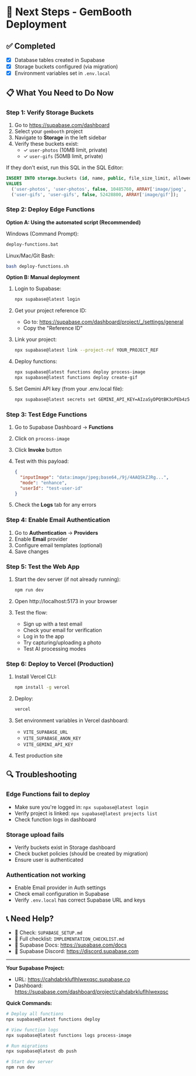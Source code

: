 # 🚀 Next Steps - GemBooth Deployment

## ✅ Completed
- [x] Database tables created in Supabase
- [x] Storage buckets configured (via migration)
- [x] Environment variables set in `.env.local`

## 📋 What You Need to Do Now

### Step 1: Verify Storage Buckets
1. Go to https://supabase.com/dashboard
2. Select your `gembooth` project
3. Navigate to **Storage** in the left sidebar
4. Verify these buckets exist:
   - ✓ `user-photos` (10MB limit, private)
   - ✓ `user-gifs` (50MB limit, private)

If they don't exist, run this SQL in the SQL Editor:
```sql
INSERT INTO storage.buckets (id, name, public, file_size_limit, allowed_mime_types)
VALUES
  ('user-photos', 'user-photos', false, 10485760, ARRAY['image/jpeg', 'image/png', 'image/webp']),
  ('user-gifs', 'user-gifs', false, 52428800, ARRAY['image/gif']);
```

### Step 2: Deploy Edge Functions

**Option A: Using the automated script (Recommended)**

Windows (Command Prompt):
```cmd
deploy-functions.bat
```

Linux/Mac/Git Bash:
```bash
bash deploy-functions.sh
```

**Option B: Manual deployment**

1. Login to Supabase:
   ```bash
   npx supabase@latest login
   ```

2. Get your project reference ID:
   - Go to: https://supabase.com/dashboard/project/_/settings/general
   - Copy the "Reference ID"

3. Link your project:
   ```bash
   npx supabase@latest link --project-ref YOUR_PROJECT_REF
   ```

4. Deploy functions:
   ```bash
   npx supabase@latest functions deploy process-image
   npx supabase@latest functions deploy create-gif
   ```

5. Set Gemini API key (from your .env.local file):
   ```bash
   npx supabase@latest secrets set GEMINI_API_KEY=AIzaSyDPQtBK3oPEb4z5JMfunP2FQpVMONrvris
   ```

### Step 3: Test Edge Functions

1. Go to Supabase Dashboard → **Functions**
2. Click on `process-image`
3. Click **Invoke** button
4. Test with this payload:
   ```json
   {
     "inputImage": "data:image/jpeg;base64,/9j/4AAQSkZJRg...",
     "mode": "enhance",
     "userId": "test-user-id"
   }
   ```

5. Check the **Logs** tab for any errors

### Step 4: Enable Email Authentication

1. Go to **Authentication** → **Providers**
2. Enable **Email** provider
3. Configure email templates (optional)
4. Save changes

### Step 5: Test the Web App

1. Start the dev server (if not already running):
   ```bash
   npm run dev
   ```

2. Open http://localhost:5173 in your browser

3. Test the flow:
   - Sign up with a test email
   - Check your email for verification
   - Log in to the app
   - Try capturing/uploading a photo
   - Test AI processing modes

### Step 6: Deploy to Vercel (Production)

1. Install Vercel CLI:
   ```bash
   npm install -g vercel
   ```

2. Deploy:
   ```bash
   vercel
   ```

3. Set environment variables in Vercel dashboard:
   - `VITE_SUPABASE_URL`
   - `VITE_SUPABASE_ANON_KEY`
   - `VITE_GEMINI_API_KEY`

4. Test production site

## 🔍 Troubleshooting

### Edge Functions fail to deploy
- Make sure you're logged in: `npx supabase@latest login`
- Verify project is linked: `npx supabase@latest projects list`
- Check function logs in dashboard

### Storage upload fails
- Verify buckets exist in Storage dashboard
- Check bucket policies (should be created by migration)
- Ensure user is authenticated

### Authentication not working
- Enable Email provider in Auth settings
- Check email configuration in Supabase
- Verify `.env.local` has correct Supabase URL and keys

## 📞 Need Help?

- 📖 Check: `SUPABASE_SETUP.md`
- 📖 Full checklist: `IMPLEMENTATION_CHECKLIST.md`
- 🔗 Supabase Docs: https://supabase.com/docs
- 💬 Supabase Discord: https://discord.supabase.com

---

**Your Supabase Project:**
- URL: https://cahdabrkluflhlwexqsc.supabase.co
- Dashboard: https://supabase.com/dashboard/project/cahdabrkluflhlwexqsc

**Quick Commands:**
```bash
# Deploy all functions
npx supabase@latest functions deploy

# View function logs
npx supabase@latest functions logs process-image

# Run migrations
npx supabase@latest db push

# Start dev server
npm run dev
```
